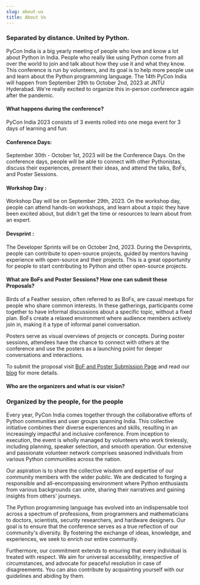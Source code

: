 ```yaml
---
slug: about-us
title: About Us
---
```


### Separated by distance. United by Python.

PyCon India is a big yearly meeting of people who love and know a lot about Python in India. People who really like using Python come from all over the world to join and talk about how they use it and what they know. This conference is run by volunteers, and its goal is to help more people use and learn about the Python programming language. The 14th PyCon India will happen from September 29th to October 2nd, 2023 at JNTU Hyderabad. We're really excited to organize this in-person conference again after the pandemic.

#### What happens during the conference?

PyCon India 2023 consists of 3 events rolled into one mega event for 3 days of learning and fun:

#### Conference Days:

September 30th - October 1st, 2023 will be the Conference Days. On the conference days, people will be able to connect with other Pythonistas, discuss their experiences, present their ideas, and attend the talks, BoFs, and Poster Sessions.

#### Workshop Day :

Workshop Day will be on September 29th, 2023. On the workshop day, people can attend hands-on workshops, and learn about a topic they have been excited about, but didn't get the time or resources to learn about from an expert.

#### Devsprint :

The Developer Sprints will be on October 2nd, 2023. During the Devsprints, people can contribute to open-source projects, guided by mentors having experience with open-source and their projects. This is a great opportunity for people to start contributing to Python and other open-source projects.

#### What are BoFs and Poster Sessions? How one can submit these Proposals?

Birds of a Feather session, often referred to as BoFs, are casual meetups for people who share common interests. In these gatherings, participants come together to have informal discussions about a specific topic, without a fixed plan. BoFs create a relaxed environment where audience members actively join in, making it a type of informal panel conversation.

Posters serve as visual overviews of projects or concepts. During poster sessions, attendees have the chance to connect with others at the conference and use the posters as a launching point for deeper conversations and interactions.

To submit the proposal visit [BoF and Poster Submission Page](https://in.pycon.org/cfp/bofs-and-posters-2023/proposals/) and read our [blog](https://in.pycon.org/blog/2023/bofs-and-poster-presentations.html) for more details.

#### Who are the organizers and what is our vision?

### Organized by the people, for the people

Every year, PyCon India comes together through the collaborative efforts of Python communities and user groups spanning India. This collective initiative combines their diverse experiences and skills, resulting in an increasingly impactful and inclusive conference. From inception to execution, the event is wholly managed by volunteers who work tirelessly, including planning, speaker selection, and smooth operation. Our extensive and passionate volunteer network comprises seasoned individuals from various Python communities across the nation.

Our aspiration is to share the collective wisdom and expertise of our community members with the wider public. We are dedicated to forging a responsible and all-encompassing environment where Python enthusiasts from various backgrounds can unite, sharing their narratives and gaining insights from others' journeys.

The Python programming language has evolved into an indispensable tool across a spectrum of professions, from programmers and mathematicians to doctors, scientists, security researchers, and hardware designers. Our goal is to ensure that the conference serves as a true reflection of our community's diversity. By fostering the exchange of ideas, knowledge, and experiences, we seek to enrich our entire community.

Furthermore, our commitment extends to ensuring that every individual is treated with respect. We aim for universal accessibility, irrespective of circumstances, and advocate for peaceful resolution in case of disagreements. You can also contribute by acquainting yourself with our guidelines and abiding by them.
